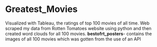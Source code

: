 # Greatest_Movies
Visualized with Tableau, the ratings of top 100 movies of all time. Web scraped my data from Rotten Tomatoes website using python and then created word clouds for all 100 movies.
**bestofrt_posters**- contains the images of all 100 movies which was gotten from the use of an API 
